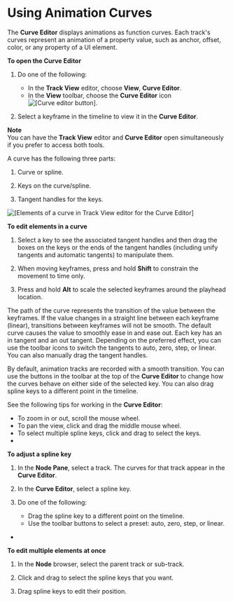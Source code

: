 # Using Animation Curves<a name="cinematics-track-view-editor-animation-curves"></a>

The **Curve Editor** displays animations as function curves\. Each track's curves represent an animation of a property value, such as anchor, offset, color, or any property of a UI element\.

**To open the **Curve Editor****

1. Do one of the following:
   + In the **Track View** editor, choose **View**, **Curve Editor**\.
   + In the **View** toolbar, choose the **Curve Editor** icon ![\[Curve editor button\]](http://docs.aws.amazon.com/lumberyard/latest/userguide/images/cinematics-curve-icon-track-view-editor.png)\.

1. Select a keyframe in the timeline to view it in the **Curve Editor**\.

**Note**  
You can have the **Track View** editor and **Curve Editor** open simultaneously if you prefer to access both tools\.

A curve has the following three parts:

1. Curve or spline\.

1. Keys on the curve/spline\.

1. Tangent handles for the keys\.

![\[Elements of a curve in Track View editor for the Curve Editor\]](http://docs.aws.amazon.com/lumberyard/latest/userguide/images/cinematics-track-view-editor-curves.png)

**To edit elements in a curve**

1. Select a key to see the associated tangent handles and then drag the boxes on the keys or the ends of the tangent handles \(including unify tangents and automatic tangents\) to manipulate them\.

1. When moving keyframes, press and hold **Shift** to constrain the movement to time only\.

1. Press and hold **Alt** to scale the selected keyframes around the playhead location\.

The path of the curve represents the transition of the value between the keyframes\. If the value changes in a straight line between each keyframe \(linear\), transitions between keyframes will not be smooth\. The default curve causes the value to smoothly ease in and ease out\. Each key has an in tangent and an out tangent\. Depending on the preferred effect, you can use the toolbar icons to switch the tangents to auto, zero, step, or linear\. You can also manually drag the tangent handles\.

By default, animation tracks are recorded with a smooth transition\. You can use the buttons in the toolbar at the top of the **Curve Editor** to change how the curves behave on either side of the selected key\. You can also drag spline keys to a different point in the timeline\.

See the following tips for working in the **Curve Editor**:
+ To zoom in or out, scroll the mouse wheel\.
+ To pan the view, click and drag the middle mouse wheel\.
+ To select multiple spline keys, click and drag to select the keys\.
+ 

**To adjust a spline key**

  1. In the **Node Pane**, select a track\. The curves for that track appear in the **Curve Editor**\.

  1. In the **Curve Editor**, select a spline key\.

  1. Do one of the following:
     + Drag the spline key to a different point on the timeline\.
     + Use the toolbar buttons to select a preset: auto, zero, step, or linear\.
+ 

**To edit multiple elements at once**

  1. In the **Node** browser, select the parent track or sub\-track\.

  1. Click and drag to select the spline keys that you want\.

  1. Drag spline keys to edit their position\.